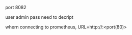 port 8082

user admin
pass need to decript

whern connecting to prometheus, 
URL=http://<clusterIP>:<port(80)>
